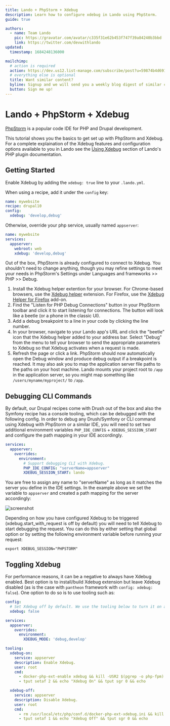```yaml
---
title: Lando + PhpStorm + Xdebug
description: Learn how to configure xdebug in Lando using PhpStorm.
guide: true

authors:
  - name: Team Lando
    pic: https://gravatar.com/avatar/c335f31e62b453f747f39a84240b3bbd
    link: https://twitter.com/devwithlando
updated:
  timestamp: 1684248136000

mailchimp:
  # action is required
  action: https://dev.us12.list-manage.com/subscribe/post?u=59874b4d6910fa65e724a4648&amp;id=613837077f
  # everything else is optional
  title: Want similar content?
  byline: Signup and we will send you a weekly blog digest of similar content to keep you satiated.
  button: Sign me up!
---
```


# Lando + PhpStorm + Xdebug

[PhpStorm](https://www.jetbrains.com/phpstorm/) is a popular code IDE for PHP
and Drupal development.

This tutorial shows you the basics to get set up with PhpStorm and Xdebug.
For a complete explaination of the Xdebug features and configuration options available to you in Lando see the
[Using Xdebug](https://docs.lando.dev/php/config.html#using-xdebug) section of Lando's PHP plugin documentation.

## Getting Started

Enable Xdebug by adding the `xdebug: true` line to your `.lando.yml`.

When using a recipe, add it under the `config` key:
```yaml
name: mywebsite
recipe: drupal10
config:
  xdebug: 'develop,debug'
```

Otherwise, override your php service, usually named `appserver`:
```yaml
name: mywebsite
services:
  appserver:
    webroot: web
    xdebug: 'develop,debug'
```

Out of the box, PhpStorm is already configured to connect to Xdebug. You shouldn't need to change anything, though you may refine settings to meet your needs in PhpStorm's Settings under Languages and frameworks >> PHP >> Debug.

1. Install the Xdebug helper extention for your browser. For Chrome-based browsers, use the [Xdebug helper](https://chromewebstore.google.com/detail/xdebug-helper/eadndfjplgieldjbigjakmdgkmoaaaoc) extension. For Firefox, use the [Xdebug Helper for Firefox](https://addons.mozilla.org/en-US/firefox/addon/xdebug-helper-for-firefox/) add-on.
1. Find the "Listen for PHP Debug Connections" button in your PhpStorm toolbar and click it to start listening for connections. The button will look like a beetle (or a phone in the classic UI).
1. Add a debug breakpoint to a line in your code by clicking the line number.
1. In your browser, navigate to your Lando app's URL and click the "beetle" icon that the Xdebug helper added to your address bar. Select "Debug" from the menu to tell your browser to send the appropriate parameters to Xdebug so that Xdebug activates when a request is made.
1. Refresh the page or click a link. PhpStorm should now automatically open the Debug window and produce debug output if a breakpoint is reached. It may also ask you to map the application server file paths to the paths on your host machine. Lando mounts your project root to `/app` in the application server, so you might map something like `/users/myname/myproject/` to `/app`.


## Debugging CLI Commands

By default, our Drupal recipes come with Drush out of the box and also the Symfony recipe has a console tooling, which can be debugged with the following config. In order to debug any Drush/Symfony or CLI command using Xdebug with
PhpStorm or a similar IDE, you will need to set two additional environment variables `PHP_IDE_CONFIG` + `XDEBUG_SESSION_START` and configure the
path mapping in your IDE accordingly.

```yaml
services:
  appserver:
    overrides:
      environment:
        # Support debugging CLI with Xdebug.
        PHP_IDE_CONFIG: "serverName=appserver"
        XDEBUG_SESSION_START: lando
```

You are free to assign any name to "serverName" as long as it matches the server you define in the IDE settings.
In the example above we set the variable to `appserver` and created a path mapping for the server accordingly:

![screenshot](/images/drush-xdebug-phpstorm.png)

Depending on how you have configured Xdebug to be triggered (xdebug.start_with_request is off by default)
you will need to tell Xdebug to start debugging the request. You can do this by either setting that global
option or by setting the following environment variable before running your request:

```
export XDEBUG_SESSION="PHPSTORM"
```

## Toggling Xdebug
For performance reasons, it can be a negative to always have Xdebug enabled. Best option is to install/build
Xdebug extension but leave Xdebug disabled (as is the case with `pantheon` framework with `config: xdebug: false`).
One option to do so is to use tooling such as:

```yaml
config:
  # Set Xdebug off by default. We use the tooling below to turn it on as needed.
  xdebug: false

services:
  appserver:
    overrides:
      environment:
        XDEBUG_MODE: 'debug,develop'

tooling:
  xdebug-on:
    service: appserver
    description: Enable Xdebug.
    user: root
    cmd:
      - docker-php-ext-enable xdebug && kill -USR2 $(pgrep -o php-fpm) > /dev/null || /etc/init.d/apache2 reload
      - tput setaf 2 && echo "Xdebug On" && tput sgr 0 && echo

  xdebug-off:
    service: appserver
    description: Disable Xdebug.
    user: root
    cmd:
      - rm /usr/local/etc/php/conf.d/docker-php-ext-xdebug.ini && kill -USR2 $(pgrep -o php-fpm) > /dev/null || /etc/init.d/apache2 reload
      - tput setaf 1 && echo "Xdebug Off" && tput sgr 0 && echo
```
